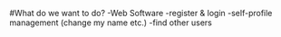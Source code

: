 #What do we want to do?
-Web Software
-register & login
-self-profile management (change my name etc.)
-find other users
